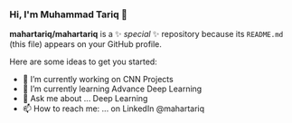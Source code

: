 ### Hi, I'm Muhammad Tariq 👋


**mahartariq/mahartariq** is a ✨ _special_ ✨ repository because its `README.md` (this file) appears on your GitHub profile.

Here are some ideas to get you started:

- 🔭 I’m currently working on CNN Projects
- 🌱 I’m currently learning Advance Deep Learning
- 💬 Ask me about ... Deep Learning 
- 📫 How to reach me: ... on LinkedIn @mahartariq


